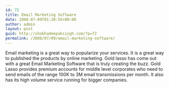 ```yaml
---
id: 72
title: Email Marketing Software
date: 2008-07-09T01:20:55+00:00
author: admin
layout: post
guid: http://shobhadeepaksingh.com/?p=72
permalink: /2008/07/09/email-marketing-software/
---
```

Email marketing is a great way to popularize your services. It is a great way to published the products by online marketing. Gold lasso has come out with a great Email Marketing Software that is truly creating the buzz. Gold Lasso provides premium accounts for middle level corporates who need to send emails of the range 100K to 3M email transmissions per month. It also has its high volume service running for bigger companies.